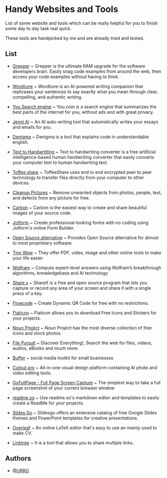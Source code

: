 
# Handy Websites and Tools

List of some website and tools which can be really helpful for you to finish some day to day task real quick.

These tools are handpicked by me and are already tried and tested.


## List
 
- [Grepper](https://www.grepper.com/) ~ Grepper is the ultimate RAM upgrade for the software developers brain. Easily snag code examples from around the web, then access your code examples without having to think. 

- [Wordtune](https://www.wordtune.com/) ~ Wordtune is an AI-powered writing companion that rephrases your sentences to say exactly what you mean through clear, compelling, and authentic writing.

- [You Search engine](https://you.com/) ~ You.com is a search engine that summarizes the best parts of the internet for you, without ads and with great privacy.

- [Jenni Ai](https://jenni.ai/) ~ An AI auto-writing tool that automatically writes your essays and emails for you.

- [Denigma](https://denigma.app/) ~ Denigma is a tool that explains code in understandable english.

- [Text to Handwritting](https://texttohandwriting.com/) ~ Text to handwriting converter is a free artificial intelligence-based human handwriting converter that easily converts your computer text to human handwriting text.

- [Toffee share](https://toffeeshare.com/) ~ ToffeeShare uses end to end encrypted peer to peer technology to transfer files directly from your computer to other devices.

- [Cleanup Pictures](https://cleanup.pictures/) ~ Remove unwanted objects from photos, people, text, and defects from any picture for free.

- [Carbon](https://carbon.now.sh/) ~ Carbon is the easiest way to create and share beautiful images of your source code.

- [Jotform](https://www.jotform.com/) ~ Create professional-looking forms with no coding using Jotform's online Form Builder.

- [Open Source alternative](https://www.opensourcealternative.to/) ~ Provides Open Source alternative for almost to most proprietary software.

- [Tiny Wow](https://tinywow.com/) ~ They offer PDF, video, image and other online tools to make your life easier

- [Wolfram](https://www.wolframalpha.com/) ~ Compute expert-level answers using Wolfram’s breakthrough algorithms, knowledgebase and AI technology

- [Share x](https://getsharex.com/) ~ ShareX is a free and open source program that lets you capture or record any area of your screen and share it with a single press of a key.

- [Flowcode](https://www.flowcode.com/codes) ~ Create Dynamic QR Code for free with no restrictions.

- [Flaticon](https://www.flaticon.com/) ~ Flaticon allows you to download Free Icons and Stickers for your projects.

- [Noun Project](https://thenounproject.com/) ~ Noun Project has the most diverse collection of free icons and stock photos.

- [File Pursuit](https://filepursuit.com/) ~ Discover Everything!, Search the web for files, videos, audios, eBooks and much more.

- [Buffer](https://buffer.com/) ~ social media toolkit for small businesses

- [Cutout pro](https://www.cutout.pro/) ~ All-in-one visual design platform containing AI photo and video editing tools.

- [GoFullPage - Full Page Screen Capture](https://chrome.google.com/webstore/detail/gofullpage-full-page-scre/fdpohaocaechififmbbbbbknoalclacl?hl=en) ~ The simplest way to take a full page screenshot of your current browser window

- [readme.so](https://readme.so/) ~ Use readme.so's markdown editor and templates to easily create a ReadMe for your projects.

- [Slides Go](https://slidesgo.com/) ~ Slidesgo offers an extensive catalog of free Google Slides themes and PowerPoint templates for creative presentations.

- [Overleaf](https://www.overleaf.com/) ~ An online LaTeX editor that's easy to use an mainly used to make CV.

- [Linktree](https://linktr.ee/) ~ It is a tool that allows you to share multiple links.

## Authors

- [@URRG](https://www.github.com/URRG)


